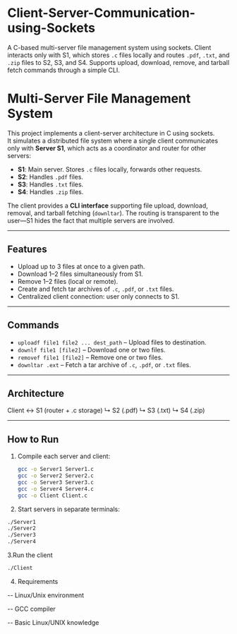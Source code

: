 # Client-Server-Communication-using-Sockets
A C-based multi-server file management system using sockets. Client interacts only with S1, which stores `.c` files locally and routes `.pdf`, `.txt`, and `.zip` files to S2, S3, and S4. Supports upload, download, remove, and tarball fetch commands through a simple CLI.

# Multi-Server File Management System

This project implements a client-server architecture in C using sockets.  
It simulates a distributed file system where a single client communicates only with **Server S1**, which acts as a coordinator and router for other servers:

- **S1**: Main server. Stores `.c` files locally, forwards other requests.
- **S2**: Handles `.pdf` files.
- **S3**: Handles `.txt` files.
- **S4**: Handles `.zip` files.

The client provides a **CLI interface** supporting file upload, download, removal, and tarball fetching (`downltar`). The routing is transparent to the user—S1 hides the fact that multiple servers are involved.

---

## Features
- Upload up to 3 files at once to a given path.
- Download 1–2 files simultaneously from S1.
- Remove 1–2 files (local or remote).
- Create and fetch tar archives of `.c`, `.pdf`, or `.txt` files.
- Centralized client connection: user only connects to S1.

---

## Commands
- `uploadf file1 file2 ... dest_path` – Upload files to destination.  
- `downlf file1 [file2]` – Download one or two files.  
- `removef file1 [file2]` – Remove one or two files.  
- `downltar .ext` – Fetch a tar archive of `.c`, `.pdf`, or `.txt` files.

---

## Architecture
Client ↔ S1 (router + .c storage)
↳ S2 (.pdf)
↳ S3 (.txt)
↳ S4 (.zip)


---

## How to Run
1. Compile each server and client:
   ```bash
   gcc -o Server1 Server1.c 
   gcc -o Server2 Server2.c 
   gcc -o Server3 Server3.c 
   gcc -o Server4 Server4.c 
   gcc -o Client Client.c
   
2. Start servers in separate terminals:
```bash
./Server1
./Server2
./Server3
./Server4


```
3.Run the client
```bash
./Client

```
4. Requirements

-- Linux/Unix environment

-- GCC compiler

-- Basic Linux/UNIX knowledge




